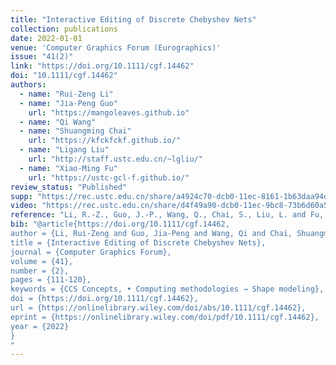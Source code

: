 ```yaml
---
title: "Interactive Editing of Discrete Chebyshev Nets"
collection: publications
date: 2022-01-01
venue: 'Computer Graphics Forum (Eurographics)'
issue: "41(2)"
link: "https://doi.org/10.1111/cgf.14462"
doi: "10.1111/cgf.14462"
authors: 
  - name: "Rui-Zeng Li"
  - name: "Jia-Peng Guo"
    url: "https://mangoleaves.github.io"
  - name: "Qi Wang"
  - name: "Shuangming Chai"
    url: "https://kfckfckf.github.io/"
  - name: "Ligang Liu"
    url: "http://staff.ustc.edu.cn/~lgliu/"
  - name: "Xiao-Ming Fu"
    url: "https://ustc-gcl-f.github.io/"
review_status: "Published"
supp: "https://rec.ustc.edu.cn/share/a4924c70-dcb0-11ec-8161-1b63daa94d7d"
video: "https://rec.ustc.edu.cn/share/d4f49a90-dcb0-11ec-9bc8-73b6d60a504f"
reference: "Li, R.-Z., Guo, J.-P., Wang, Q., Chai, S., Liu, L. and Fu, X.-M. (2022), Interactive Editing of Discrete Chebyshev Nets. Computer Graphics Forum, 41: 111-120. https://doi.org/10.1111/cgf.14462"
bib: "@article{https://doi.org/10.1111/cgf.14462,
author = {Li, Rui-Zeng and Guo, Jia-Peng and Wang, Qi and Chai, Shuangming and Liu, Ligang and Fu, Xiao-Ming},
title = {Interactive Editing of Discrete Chebyshev Nets},
journal = {Computer Graphics Forum},
volume = {41},
number = {2},
pages = {111-120},
keywords = {CCS Concepts, • Computing methodologies → Shape modeling},
doi = {https://doi.org/10.1111/cgf.14462},
url = {https://onlinelibrary.wiley.com/doi/abs/10.1111/cgf.14462},
eprint = {https://onlinelibrary.wiley.com/doi/pdf/10.1111/cgf.14462},
year = {2022}
}
"
---
```


